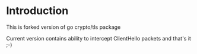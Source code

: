 # Introduction

This is forked version of go crypto/tls package

Current version contains ability to intercept ClientHello packets and that's it ;-)